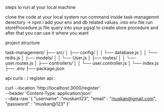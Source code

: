 steps to run at your local machine

clone the code at your local system
run command inside task-managemnt derectory -> npm i
add your env and db related values .into env file
run storeProcedure.js file query into your pgsql to create store procedure and after that you can use it where you want


project structure

task-management/
├── src/
│   ├── config/
│   │   └── database.js
│   │   └── redis.js
│   ├── models/
│   │   └── User.js
│   ├── routes/
│   │   └── user.routes.js
│   ├── controllers/
│   │   └── user.controller.js
│   └── index.js
├── .env
├── package.json

api curls :
/ register api : 

curl --location 'http://localhost:3000/register' \
--header 'Content-Type: application/json' \
--data-raw '{
    "username" :"muskan123",
    "email" : "muskan@gmail.com",
    "password" : "muskan@123"
}'

